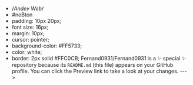 - /*Andev Web*/
- #noBton
- padding: 10px 20px;
- font size: 16px;
- margin: 10px;
- cursor: pointer;
- background-color: #FF5733; 
- color: white;
- border: 2px solid #FFC0CB;
Fernand0931/Fernand0931 is a ✨ special ✨ repository because its `README.md` (this file) appears on your GitHub profile.
You can click the Preview link to take a look at your changes.
--->
